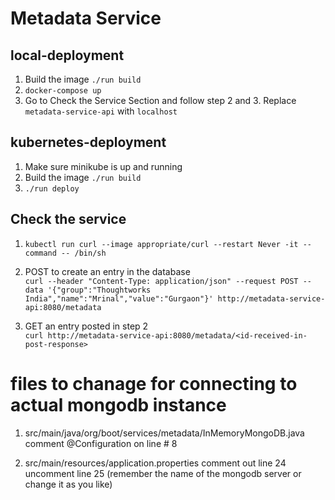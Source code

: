 # Metadata Service 

## local-deployment
1. Build the image ```./run build```
2. ```docker-compose up```
3. Go to Check the Service Section and follow step 2 and 3. Replace `metadata-service-api` with `localhost`

## kubernetes-deployment
1. Make sure minikube is up and running
2. Build the image ```./run build```
3. ```./run deploy```


## Check the service
1. ```kubectl run curl --image appropriate/curl --restart Never -it --command -- /bin/sh```

2. POST to create an entry in the database \
```curl --header "Content-Type: application/json" --request POST --data '{"group":"Thoughtworks India","name":"Mrinal","value":"Gurgaon"}' http://metadata-service-api:8080/metadata```

3. GET an entry posted in step 2 \
```curl http://metadata-service-api:8080/metadata/<id-received-in-post-response>```





# files to chanage for connecting to actual mongodb instance
1) src/main/java/org/boot/services/metadata/InMemoryMongoDB.java
comment @Configuration on line # 8

2) src/main/resources/application.properties
comment out line 24 
uncomment line 25 (remember the name of the mongodb server or change it as you like)
